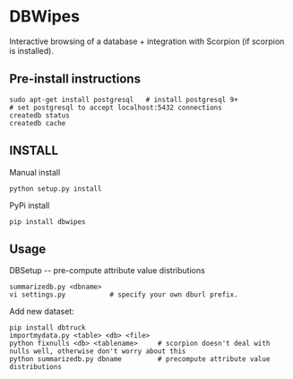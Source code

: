 DBWipes
=======

Interactive browsing of a database + integration with Scorpion (if scorpion is installed).


## Pre-install instructions

    sudo apt-get install postgresql   # install postgresql 9+
    # set postgresql to accept localhost:5432 connections 
    createdb status
    createdb cache

## INSTALL

Manual install

    python setup.py install


PyPi install

    pip install dbwipes


## Usage

DBSetup -- pre-compute attribute value distributions

    summarizedb.py <dbname>
    vi settings.py           # specify your own dburl prefix.

Add new dataset:

    pip install dbtruck
    importmydata.py <table> <db> <file>
    python fixnulls <db> <tablename>     # scorpion doesn't deal with nulls well, otherwise don't worry about this
    python summarizedb.py dbname         # precompute attribute value distributions



